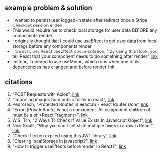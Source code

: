 
## example problem & solution
- I wanted to persist user logged-in state after redirect once a Stripe Checkout session ended. 
- This would require me to check local storage for user data BEFORE any components render 
- I originally thought that I could use useEffect to get user data from local storage before any components render 
- However, per React useEffect documentation, " By using this Hook, you tell React that your component needs to do something after render" [link](https://reactjs.org/docs/hooks-effect.html)
- Instead, I needed to use useMemo, which runs when one of its dependencies has changed and before render [link](https://stackoverflow.com/questions/63711013/how-to-trigger-useeffects-before-render-in-react)

## citations 
1. "POST Requests with Axios", [link](https://masteringjs.io/tutorials/axios/post)
2. "Importing images from public folder in react", [link](https://stackoverflow.com/questions/71881492/importing-images-from-public-folder-in-react)
3. PedroTech, "Protected Routes in ReactJS - React Router Dom", [link](https://www.youtube.com/watch?v=qnH5KNtRYEI)
4. "Error: [PrivateRoute] is not a component. All component children of must be a or <React.Fragment>", [link](https://stackoverflow.com/questions/69864165/error-privateroute-is-not-a-route-component-all-component-children-of-rou)
5. W.S. Toh, "2 Ways To Check If Value Exists In Javascript Object", [link](https://code-boxx.com/check-value-exists-in-object-javascript/)
6. Nick Scialli, "Why you can't set state multiple times in a row in React", [link](https://typeofnan.dev/why-you-cant-setstate-multiple-times-in-a-row/)
7. "Check if token expired using this JWT library", [link](https://stackoverflow.com/questions/51292406/check-if-token-expired-using-this-jwt-library)
8. "Clearing localStorage in javascript?", [link](https://stackoverflow.com/questions/7667958/clearing-localstorage-in-javascript)
9. "How to trigger useEffects before render in React?", [link](https://stackoverflow.com/questions/63711013/how-to-trigger-useeffects-before-render-in-react)
